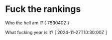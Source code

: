 # Fuck the rankings

Who the hell am I?
{ 7830402 }

What fucking year is it?
[ 2024-11-27T10:30:00Z ]
